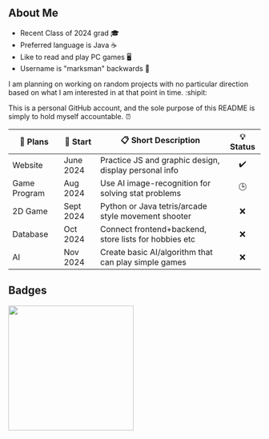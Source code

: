 ## About Me

- Recent Class of 2024 grad :mortar_board:
- Preferred language is Java :coffee:
- Like to read and play PC games :desktop_computer:
- Username is "marksman" backwards :bow_and_arrow:

I am planning on working on random projects with no particular direction based on what I am interested in at that point in time. :shipit:

This is a personal GitHub account, and the sole purpose of this README is simply to hold myself accountable. :alarm_clock:

| :memo: Plans | :date: Start | :clipboard: Short Description                         | :bulb: Status      |
| -------------| ------------ | ----------------------------------------------------- | :-----------:      |
| Website      | June 2024    | Practice JS and graphic design, display personal info | :heavy_check_mark: |
| Game Program | Aug 2024     | Use AI image-recognition for solving stat problems    | :clock3:           |
| 2D Game      | Sept 2024    | Python or Java tetris/arcade style movement shooter   | :x:                |
| Database     | Oct 2024     | Connect frontend+backend, store lists for hobbies etc | :x:                |
| AI           | Nov 2024     | Create basic AI/algorithm that can play simple games  | :x:                |


## Badges

<a href="https://www.credly.com/badges/4afcbf6d-1b67-49a5-af3f-201e103c6c4a"><img src="https://images.credly.com/size/340x340/images/024d0122-724d-4c5a-bd83-cfe3c4b7a073/image.png" width="250"></a>
